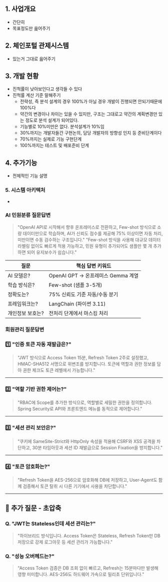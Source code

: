 ## 1. 사업개요
- 간단히
- 목표정도만 읊어주기

## 2. 체인포털 관제시스템
- 있는거 그대로 읊어주기

## 3. 개발 현황
- 진척률이 낮아보인다고 생각들 수 있다
- 진척률 계산 기준 말해주기
	- 전략성, 즉 분석 설계의 경우 100%가 아닐 경우 개발이 진행되면 안되기때문에 100%다
	- 약간의 변경이나 차이는 있을 수 있지만, 구조는 그대로고 약간의 계획변경만 있는 정도로 분석 설계가 되어있다.
	- 기능별로 10%미만은 없다. 분석설계가 10%임
	- 30%까지는 개발자들간 구현논의, 담당 개발자의 방향성 인지 등 준비단계이다
	- 70%까지는 실제로 기능 구현단계
	- 100%까지는 테스트 및 배포준비 단계
## 4. 추가기능
- 전체적인 기능 설명

### 5. 시스템 아키텍처
- 





### AI 민원분류 질문답변

> "OpenAI API로 시작해서 향후 온프레미스로 전환하고, Few-shot 방식으로 소량 데이터만으로 학습하며, AI가 신뢰도 점수를 제공해 75% 이상이면 자동 처리, 미만이면 수동 검수하는 구조입니다."
> "Few-shot 방식을 사용해 대규모 데이터 라벨링 없이도 빠르게 적용 가능하고, 민원 유형이 추가되어도 샘플만 몇 개 추가하면 되어 유지보수가 쉽습니다."

| 질문        | 핵심 답변 키워드                   |
| --------- | --------------------------- |
| AI 모델은?   | OpenAI GPT → 온프레미스 Gemma 계열 |
| 학습 방식은?   | Few-shot (샘플 3-5개)          |
| 정확도는?     | 75% 신뢰도 기준 자동/수동 분기         |
| 프레임워크는?   | LangChain (파이썬 3.11)        |
| 개인정보 보호는? | 전처리 단계에서 마스킹 처리             |

### 회원관리 질문답변
### **1️⃣ "인증 토큰 자동 재발급은?"**

> "JWT 방식으로 Access Token 15분, Refresh Token 2주로 설정했고, HMAC-SHA512 서명으로 위변조를 방지합니다. 토큰에 역할과 권한 정보를 담아 권한 체크도 토큰 레벨에서 가능합니다."

---

### **2️⃣ "역할 기반 권한 제어는?"**

> "RBAC에 Scope를 추가한 방식으로, 역할별로 세밀한 권한을 정의합니다. Spring Security로 API와 프론트엔드 메뉴를 동적으로 제어합니다."

---

### **3️⃣ "세션 관리 보안은?"**

> "쿠키에 SameSite-Strict와 HttpOnly 속성을 적용해 CSRF와 XSS 공격을 차단하고, 30분 타임아웃과 세션 ID 재발급으로 Session Fixation을 방지합니다."

---

### **4️⃣ "토큰 암호화는?"**

> "Refresh Token을 AES-256으로 암호화해 DB에 저장하고, User-Agent도 함께 검증해서 토큰 탈취 시 다른 기기에서 사용을 차단합니다."

---

## 🎤 추가 질문 - 초압축

### **Q. "JWT는 Stateless인데 세션 관리는?"**

> "하이브리드 방식입니다. Access Token은 Stateless, Refresh Token만 DB 저장으로 강제 로그아웃 등 세션 관리가 가능합니다."

### **Q. "성능 오버헤드는?"**

> "Access Token 검증은 DB 조회 없이 빠르고, Refresh는 15분마다만 발생해 영향 미미합니다. AES-256도 하드웨어 가속으로 밀리초 단위입니다."